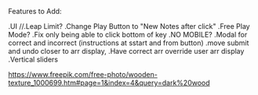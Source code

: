 Features to Add:

.UI
//.Leap Limit?
.Change Play Button to "New Notes after click"
.Free Play Mode?
.Fix only being able to click bottom of key
.NO MOBILE?
.Modal for correct and incorrect (instructions at sstart and from button)
.move submit and undo closer to arr display,
.Have correct arr override user arr display
.Vertical sliders



https://www.freepik.com/free-photo/wooden-texture_1000699.htm#page=1&index=4&query=dark%20wood